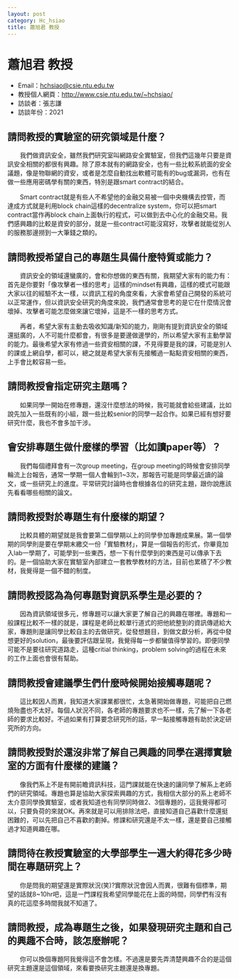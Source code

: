 ```yaml
---
layout: post
category: Hc_hsiao
title: 蕭旭君 教授
---
```



# 蕭旭君 教授

- Email：hchsiao@csie.ntu.edu.tw
- 教授個人網頁：<http://www.csie.ntu.edu.tw/~hchsiao/>
- 訪談者：張志謙
- 訪談年份：2021

## 請問教授的實驗室的研究領域是什麼？
&emsp;&emsp;我們做資訊安全，雖然我們研究室叫網路安全實驗室，但我們這幾年只要是資訊安全相關的都很有興趣。除了原本就有的網路安全，也有一些比較系統面的安全議題，像是物聯網的資安，或者是怎麼自動找出軟體可能有的bug或漏洞，也有在做一些應用密碼學有關的東西，特別是跟smart contract的結合。


&emsp;&emsp;Smart contract就是有些人不希望他的金融交易被一個中央機構去控管，而達成方式就是利用block chain這樣的decentralize system，你可以把smart contract當作再block chain上面執行的程式，可以做到去中心化的金融交易。我們感興趣的比較是資安的部分，就是一些contract可能沒寫好，攻擊者就能從別人的服務那邊撈到一大筆錢之類的。
## 請問教授希望自己的專題生具備什麼特質或能力？
&emsp;&emsp;資訊安全的領域還蠻廣的，會和你想做的東西有關，我期望大家有的能力有：首先是你要對「像攻擊者一樣的思考」這樣的mindset有興趣，這樣的模式可能跟大家以往的經驗不太一樣，以資訊工程的角度來看，大家會希望自己開發的系統可以正常運作，但以資訊安全研究的角度來說，我們通常會思考的是它在什麼情況會壞掉、攻擊者可能怎麼做來讓它壞掉，這是不一樣的思考方式。


&emsp;&emsp;再者，希望大家有主動去吸收知識/新知的能力，剛剛有提到資訊安全的領域還挺廣的，人不可能什麼都會，有很多是要邊做邊學的，所以希望大家有主動學習的能力。最後希望大家有修過一些資安相關的課，不見得要是我的課，可能是別人的課或上網自學，都可以，總之就是希望大家有先接觸過一點點資安相關的東西，上手會比較容易一些。
## 請問教授會指定研究主題嗎？
&emsp;&emsp;如果同學一開始在修專題，還沒什麼想法的時候，我可能就會給些建議，比如說先加入一些既有的小組，跟一些比較senior的同學一起合作。如果已經有想好要研究什麼，我也不會多加干涉。
## 會安排專題生做什麼樣的學習（比如讀paper等）？
&emsp;&emsp;我們每個禮拜會有一次group meeting，在group meeting的時候會安排同學輪流上台報告，通常一學期一個人會輪到1~3次，那報告可能是同學最近讀的論文，或一些研究上的進度。平常研究討論時也會根據各位的研究主題，跟你說應該先看看哪些相關的論文。
## 請問教授對於專題生有什麼樣的期望？
&emsp;&emsp;比較具體的期望就是我會要第二個學期以上的同學參加專題成果展。第一個學期的同學則是要在學期末繳交一份「實驗教材」，算是一個報告的形式，你畢竟加入lab一學期了，可能學到一些東西，想一下有什麼學到的東西是可以傳承下去的。是一個協助大家在實驗室內部建立一套教學教材的方法，目前也累積了不少教材，我覺得是一個不錯的制度。
## 請問教授認為為何專題對資訊系學生是必要的？ 
&emsp;&emsp;因為資訊領域很多元，修專題可以讓大家更了解自己的興趣在哪裡。專題和一般課程比較不一樣的就是，課程是老師比較單行道式的把他統整到的資訊傳遞給大家，專題則是讓同學比較自主的去做研究，從發想題目，到做文獻分析，再從中發想更好的solution，最後要評估跟呈現，我覺得每一步都蠻值得學習的。即便同學可能不是要往研究道路走，這種critial thinking，problem solving的過程在未來的工作上面也會很有幫助。

## 請問教授會建議學生們什麼時候開始接觸專題呢？
&emsp;&emsp;這比較因人而異，我知道大家課業都很忙，太急著開始做專題，可能把自己燃燒殆盡也不太好。每個人狀況不同，各老師的專題要求也不一樣，先了解一下各老師的要求比較好。不過如果有打算要念研究所的話，早一點接觸專題有助於決定研究所的方向。
## 請問教授對於還沒非常了解自己興趣的同學在選擇實驗室的方面有什麼樣的建議？
&emsp;&emsp;像我們系上不是有開前瞻資訊科技，這門課就能在快速的讓同學了解系上老師們的研究領域。專題也算是協助大家探索興趣的方式，我相信大部分的系上老師不太介意同學換實驗室，或者我知道也有同學同時做2、3個專題的，這我覺得都可以，只要負荷的來就OK。再來就是可以用排除法吧，直接知道自己喜歡什麼還挺困難的，可以先把自己不喜歡的劃掉。修課和研究還是不太一樣，還是要自己接觸過才知道興趣在哪。
## 請問待在教授實驗室的大學部學生一週大約得花多少時間在專題研究上？
&emsp;&emsp;你是問我的期望還是實際狀況(笑)?實際狀況會因人而異，很難有個標準，期望的話就8~10hr吧，這是一門課程我希望同學能花在上面的時間，同學們有沒有真的花這麼多時間我就不知道了。
## 請問教授，成為專題生之後，如果發現研究主題和自己的興趣不合時，該怎麼辦呢？
&emsp;&emsp;你可以換個專題阿我覺得這不會怎樣。不過還是要先弄清楚興趣不合的是這個研究主題還是這個領域，來看要換研究主題還是換專題。
